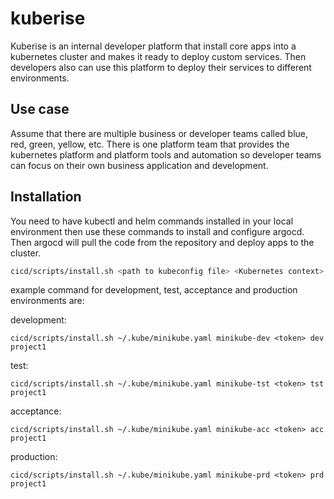 # kuberise

Kuberise is an internal developer platform that install core apps into a kubernetes cluster and makes it ready to deploy custom services. Then developers also can use this platform to deploy their services to different environments.

## Use case

Assume that there are multiple business or developer teams called blue, red, green, yellow, etc. There is one platform team that provides the kubernetes platform and platform tools and automation so developer teams can focus on their own business application and development.

## Installation

You need to have kubectl and helm commands installed in your local environment then use these commands to install and configure argocd. Then argocd will pull the code from the repository and deploy apps to the cluster.

```bash
cicd/scripts/install.sh <path to kubeconfig file> <Kubernetes context> <git repository token> <environment name> <project name>
```

example command for development, test, acceptance and production environments are:

development:
```
cicd/scripts/install.sh ~/.kube/minikube.yaml minikube-dev <token> dev project1
```

test:
```
cicd/scripts/install.sh ~/.kube/minikube.yaml minikube-tst <token> tst project1
```

acceptance:
```
cicd/scripts/install.sh ~/.kube/minikube.yaml minikube-acc <token> acc project1
```

production:
```
cicd/scripts/install.sh ~/.kube/minikube.yaml minikube-prd <token> prd project1
```
